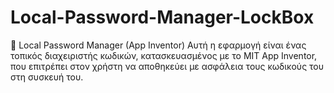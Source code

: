 # Local-Password-Manager-LockBox
🔐 Local Password Manager (App Inventor) Αυτή η εφαρμογή είναι ένας τοπικός διαχειριστής κωδικών, κατασκευασμένος με το MIT App Inventor, που επιτρέπει στον χρήστη να αποθηκεύει με ασφάλεια τους κωδικούς του στη συσκευή του.
